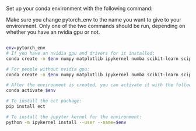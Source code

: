 Set up your conda environment with the following command:

Make sure you change pytorch_env to the name you want to give to your environment. Only one of the two commands should be run, depending on whether you have an nvidia gpu or not.

```bash

env=pytorch_env
# If you have an nvidia gpu and drivers for it installed:
conda create -n $env numpy matplotlib ipykernel numba scikit-learn scipy tqdm pandas seaborn pytorch torchvision torchaudio pytorch-cuda -c pytorch -c nvidia

# For people without nvidia gpu:
conda create -n $env numpy matplotlib ipykernel numba scikit-learn scipy tqdm pandas seaborn pytorch torchvision torchaudio cpuonly -c pytorch

# After the environment is created, you can activate it with the following command:
conda activate $env

# To install the ect package:
pip install ect

# To install the jupyter kernel for the environment:
python -m ipykernel install --user --name=$env
